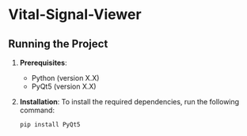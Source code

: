 # Vital-Signal-Viewer

## Running the Project

1. **Prerequisites**:
   - Python (version X.X)
   - PyQt5 (version X.X)

2. **Installation**:
   To install the required dependencies, run the following command:
   ```bash
   pip install PyQt5
